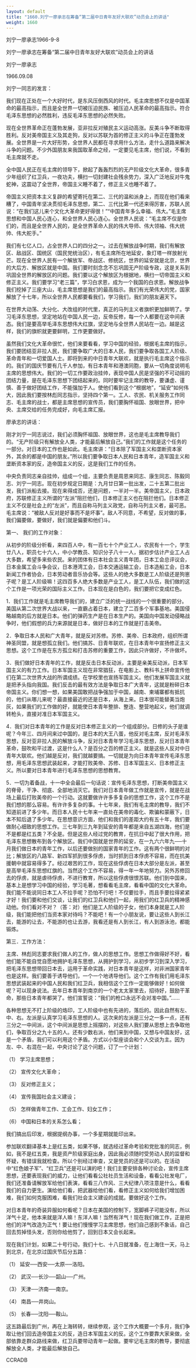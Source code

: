 ```yaml
---
layout: default
title: "1660.刘宁一廖承志在筹备“第二届中日青年友好大联欢”动员会上的讲话"
weight: 1660
---
```


刘宁一廖承志1966-9-8

刘宁一廖承志在筹备“第二届中日青年友好大联欢”动员会上的讲话

刘宁一廖承志

1966.09.08

刘宁一同志的发言：

我们现在正处在一个大好时代，是东风压倒西风的时代。毛主席思想不仅是中国革命的最高指示，而且是全世界一切被压迫民族、被压迫人民革命的最高指示。符合毛泽东思想的必然胜利，违反毛泽东思想的必然失败。

现在全世界革命正在蓬勃发展，亚非拉反对殖民主义运动高涨。反美斗争不断取得胜利。反对美帝国主义及其走狗，反对以苏联为首的修正主义的斗争正在蓬勃发展。全世界是一片大好形势，全世界人民都在寻求用什么方法，走什么道路来解决斗争的问题。不少外国朋友来我国取革命之经，一定要见毛主席，他们说，不看到毛主席就不走。

全中国人民正在毛主席的领导下，掀起了轰轰烈烈的无产阶级文化大革命，很多青少年组织了红卫兵，一夜功夫，横扫一切封建社会残余势力，深入广泛地反对牛鬼蛇神，这震动了全世界，帝国主义睡不着了，修正主义也睡不着了。

帝国主义把资本主义复辟的希望寄托在第二、三代的温和派身上，而现在他们看来糟了，中国青年坚决贯彻毛泽东思想，第二、三代比第一代还来得厉害，苏联人民说：“在我们这儿来个文化大革命更好得很！”“中国青年多么幸福、伟大。”毛主席思想和中国人民心连心，和全世界人民心连心。全世界人民说：“毛主席不仅是你们的，而且是全世界人民的，是全世界革命人民的伟大导师、伟大领袖、伟大统帅、伟大舵手。”

我们有七亿人口，占全世界人口的四分之一。过去在解放战争时期，我们有解放区、敌战区、国统区（国民党统治区），有毛主席所在地延安，象灯塔一样放射光芒。现在全世界人民有一个解放军、帝战区、修统区，世界的延安就是北京，世界的大后方、解放区就是中国。我们要时刻念念不忘巩固无产阶级专政，这是关系到巩固全世界的解放区的问题。我们要以这个解放区为根据地，横扫一切帝国主义和修正主义。我们要学习“老三篇”，学习白求恩，成为一个我国的白求恩。解放战争我们挖掉了三座大山，毛主席思想是我们的最高指示。我们有光荣伟大的党，国家解放了十七年，所以全世界人民都要看我们，学习我们，我们的朋友遍天下。

在世界大动荡、大分化、大改组的时代里，真正的马列主义者旗帜更加鲜明了。学习毛泽东思想，坚定地站在中国人民一边，反帝反修，每一个人都要在这中间表态。我们是要高举毛泽东思想伟大红旗，坚定地与全世界人民站在一边。越是这样，我们的旗帜就更要鲜明，工作更要做好。

虽然我们文化大革命很忙，他们来要看看，学习中国的经验，根据毛主席的指示，我们要团结亚非拉人民，我们要争取广大的日本人民，我们要争取各国工人阶级、革命青年和一切爱国人士。即将到来的中日青年大联欢，就是执行毛主席这个指示的。我们的国庆节要有几千人参加，有日本青年和港澳同胞，要从一切角度说明毛主席的思想伟大。我们的一切工作要政治挂帅，表现中国人民是坚强的不可动摇的团结力量，是在毛泽东思想下团结起来的。同时要牢记主席的教导，要谦虚、谨慎、善于做好团结工作，不能强加于人。使他们看到这个“根据地”，“延安”如何伟大，因此我们要按林彪同志指示，坚持四个第一。工人、农民、机关服务工作同志、毛主席的战士，都是主席思想的宣传员，我们要胸怀祖国、放眼世界，把中央、主席交给的任务完成好，向毛主席汇报。

廖承志的讲话：

刚才刘宁一同志说过，我们必须胸怀祖国、放眼世界，这也是毛主席教导我们的。“无产阶级只有解放全人类，才能最后解放自己。”我们的工作就是这个任务的一部分。对日本的工作也是如此。毛主席讲：“日本除了军国主义和垄断资本家外，其余的都是中国的朋友。”所以我们要争取日本人民和日本青年，造军国主义和垄断资本家的反，造帝国主义的反，这是我们工作的任务。

中央负责同志亲自挂帅，组成一个组，主要负责是周恩来同志、康生同志、陈毅同志、刘宁一同志。现在初步规定日期是：九月廿日第一批出发，二十五第二批出发，我们派船去接。现在来得成否，还是问题，一半对一半。美帝国主义，日本政府，苏联修正主义所谓的“左派”阻拦他们，日本修正主义也在阻拦他们。日本修正主义不仅是社会上的“左派”，而且自称马列主义政党，自称马列主义者，最可恶。毛主席说：“被敌人反对是好事而不是坏事”。敌人不同意，不希望，反对做的事，我们偏要做，要做好，我们就是偏要和他们斗。

第一、 我们的工作对象：

从初步的阶级分析看，来四百人中，有一百七十个产业工人，农民有十一个，学生廿八人，职员七十六人，中小学教员、知识分子八十一人，据初步估计产业工人占大多数，希望多来些农民。来的团体有日本社会主义青年团，日本工会总评议会，日本金属工会斗争会议，日本港湾工会，日本交通运输工会，日本造船工会，日本新闻工作者协会，日本劳动者音乐协会等。这些人的绝大多数是工人阶级还是狗崽子呢？是工人阶级嘛！这四百多人绝大多数是产业工人，是工人队伍，我们做的这个工作是一项光荣的国际主义工作。日本现在是白色的，我们要把它变成红色。

1．我们工作就是毛主席教导我们的，建立广泛的统一战线的一个很重要的部分。美国从第二次世界大战以来，一直霸占着日本，建立了二百多个军事基地。美国侵略越南的后方就是日本。他们的弹药生产是在日本生产的。美国向中国发动侵略战争时，他们假想的兵力来源就是日本，做好日本的工作就是打击美帝。

2．争取日本人民和广大青年，就是反对苏修。苏修、美帝、日本政府，组织所谓神圣同盟，就是想孤立我们。他们搞苏、日青年联欢，在日本青年中宣扬修正主义思想。这个工作是在东方孤立和打击苏修的重要工作，因此只许做好，不许做坏。

3．我们做好日本青年的工作，就是反击日本反动派，主要是亲美反动派，日本军国主义的有力工作。日本军国主义现在非常猖狂，在电影上、教科书上拼命宣传他们在第二次世界大战的所谓成绩。在学校里也宣扬军国主义。他们发展军国主义就是把矛头指向我国。我们反击的最有效方法是争取日本广大青年，这就是粉碎日本帝国主义。你们想一想，如果美国敢把战争强加于中国，越南、柬埔寨都有抵抗的，他们从哪儿来呢？最直接最近的还是日本，从海上来。日本很可能替美当炮灰，如果我们的工作做的好，就能使日本青年整排、整连、整营地起义，他们就调转枪头，直接对准日本军国主义。

4．我们对日本青年的工作是反对日本修正主义的一个组成部分。日修的头子是谁呢？今年三、四月间来过中国的，是日本的大王八蛋，他反对毛主席，反对毛泽东思想，反对亚非拉人民的解放斗争，反对日本青年学习毛泽东思想，反对日本青年革命，鼓吹和平过渡，这是什么人？是百分之百的修正主义。就是这些人反对中日青年大联欢。他们越是反对，我们就越要搞。一切就是为向日本青年宣传毛泽东思想，用毛泽东思想武装起来，才能打败美帝、苏修、日本军国主义、日本修正主义。所以要对日本青年进行毛泽东思想的思想教育。

5．一切为着备战，十一中全会最后一句话说：宣传毛泽东思想，打断美帝国主义的脊骨，干净、彻底、全部地消灭它。我们对日本青年做工作就是宣传，就是在战场上最后打败美帝的一个行动。这就要做许许多多复杂的思想工作，这个工作不是我们想的那么容易。有许许多复杂的事。十七年来，我们有毛主席的教导，我们不知道前进了多少年。而日本人民十七年来一直处在美帝的毒化、欺骗和蒙蔽下，日本不知后退了多少年。在思想意识方面，他们和我们的差距大约有五十年，我们要做耐心细致的思想工作。三七年到三九年到延安的青年都是来自五湖四海，他们是不是都是红五类？不全是。但是这些人经过党的教育，在抗日中起了很大作用，把毛泽东思想散布到各个解放区。我们中国就是世界的延安，在一九六六年九──十月我们做日本的青年工作，以后还要做别的国家青年的工作。这有两个很鲜明的对比；解放区的八路军、新四军抓到很多俘虏，当时抓到日本俘虏不容易，而在抗美援朝中就容易得多了。经过艰苦的工作，现在这些俘虏在日本大部分是左派，甚至是高举毛泽东思想红旗的。当然这个工作不容易，得一年一年地努力。另外苏修回去的俘虏，就是虐待俘虏，不进行教育，所以这些俘虏很恨苏联。他们到中国来，基本上是想学习中国的经验，学习毛著，想看看毛主席，看看中国的文化大革命。我们能不能说同日本工人不拉手呢？恐怕不行吧！不仅要拉手，而且手要拉得紧紧才好！我们要和他们交谈，让我们的红卫兵和他们一起，用我们的红卫兵的精神感动他。你们看对不对？（答：对）他们是工人阶级的子女，他们本身就是工人阶级，我们能把他们当资本家对待吗？不能吧！有一个小朋友说，要让这些人到长江去，能游的让去，不能游的也让去游，我看还是有人到长江，有人到游泳池，都能锻炼。

第三．工作方法：

主席、林彪同志要求我们做人的工作，做人的思想工作。思想工作做得好不好，看他们能不能自觉自愿地拥护毛泽东思想，从拥护到学习，从初步学习到深入学习，把毛泽东思想带回日本去，运用于革命实践，对日本青年是这样，对非洲国家青年也是这样。我们要善于诱导他们，一个一个地诱导他们。这个工作有我们用毛泽东思想武装起来的中国人民和我们红卫兵，我相信这个工作一定能够做好！如何做呢？可以现身说法。去年日本青年到南京的一个老太太家里去，招待好，鼓励干革命，那些日本青年都哭了。他们宣誓说：“我们的枪口永远不会对准中国。”……

各种思想无不打上阶级的烙印，工人阶级中也有先进的，落后的。因此自然有左、中、右。左派是认真学习毛泽东思想的人。这次来的左派是三分之一多一点，还有三分之一中间派，这个中间派是思想上摇摆的，对这些人我们要从思想上去争取他们，争取百分之九十五的人。还有少数右派，他们来到中国，又想与中国友好，这是一个矛盾，我们可以利用这个矛盾。方式以小型座谈会和个人交谈为主。因为左、中、右混在一起，中央讨论了这个问题，订了一个计划：

（1） 学习主席思想；

（2） 宣传文化大革命；

（3） 反对修正主义；

（4） 宣传我国社会主义建设；

（5） 怎样做青年工作、工会工作、妇女工作；

（6） 中国和日本的关系怎么看；

我们搞出后印发，根据提纲办事，一个多星期就能印出来。

参加联欢翻译基本上是红五类，如果不够，就选经过革命考验和党批准的同志，例如，我不是红五类，我是资产阶级家庭出身，因此我必须随时受劳动人民的监督和怀疑，有错误我就检查。所以个别经过审查，又是党员的还是可以的。在活动中“红色娘子军”、“红卫兵”还是可以演的吧！我们主要安排各种讨论会，宣传主席思想，还要表现我们的威力，让他们看看公社社员生活和设备，看看公社发电厂，我们还准备请解放军给他们表演，看看三八作风、三大纪律八项注意是什么，看看我们的自力更生。演给他们看，把武器给他们看，看修正主义如何给我们增加困难，我们如何克服困难，看我们社会主义建设的成就。要做好这个工作。

对日本青年的奇装异服如何看呢？日本在美国的控制下，宽脚裤子可能没有，所以洋气十足，他本来就是洋人嘛！东洋人嘛！当然有洋气！现在我们做工作，正是把他们的洋气改造为正气！要让他们慢慢学习主席思想，他们自己感到不象话，自己回去剪掉怪头发，否则你给他剪了，回到日本又会长起来。

现在我们计划，如果二十号行动，我们十七、十八日就准备，在上海住一天，马上到北京，在北京过国庆节后分五路：

（1） 延安──西安──太原──洛阳。

（2） 武汉──长沙──韶山──广州。

（3） 天津──济南──南京。

（4） 南昌──井岗山。

（5） 长春──沈阳──鞍山。

这五路最后到广州，再在上海转转，继续参观，这个工作大概要一个多月，我们争取让他们回去造帝国主义的反，造日本军国主义的反。这个工作要靠大家来做，全部依靠走群众路线来做，红卫兵要带动青年一起做。要牢记毛主席的教导，要彻底解放全人类，才能最后解放自己。

CCRADB

